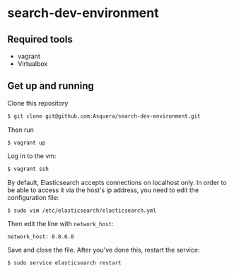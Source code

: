 # search-dev-environment

## Required tools

- vagrant
- Virtualbox

## Get up and running

Clone this repository

```bash
$ git clone git@github.com:Asquera/search-dev-environment.git
```

Then run

```
$ vagrant up
```

Log in to the vm:

```bash
$ vagrant ssh
```

By default, Elasticsearch accepts connections on localhost only. In order to be able to access it via the host's ip address,  you need to edit the configuration file:

```bash
$ sudo vim /etc/elasticsearch/elasticsearch.yml
```

Then edit the line with `network_host`:

```
network_host: 0.0.0.0
```

Save and close the file. After you've done this, restart the service:

```bash
$ sudo service elasticsearch restart
```
